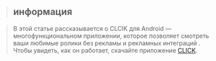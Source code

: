 > ## информация

> В этой статье рассказывается о CLCIK для Android — многофункциональном приложении, которое позволяет смотреть ваши любимые ролики без рекламы и рекламных интеграций . Чтобы увидеть, как он работает, скачайте приложение [CLICK](https://myclick.app/app).

